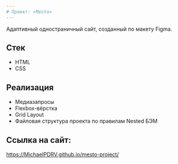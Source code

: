 ```yaml
---
# Проект: «Mesto»
---
```


Адаптивный одностраничный сайт, созданный по макету Figma.

## Стек
* HTML
* CSS


## Реализация
* Медиазапросы
* Flexbox-вёрстка
* Grid Layout
* Файловая структура проекта по правилам Nested БЭМ


## Ссылка на сайт:
https://MichaelPDRV.github.io/mesto-project/